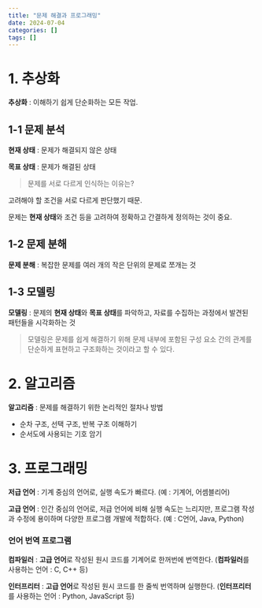 ```yaml
---
title: "문제 해결과 프로그래밍"
date: 2024-07-04
categories: []
tags: []
---
```


# 1. 추상화

**추상화** : 이해하기 쉽게 단순화하는 모든 작업.

## 1-1 문제 분석

**현재 상태** : 문제가 해결되지 않은 상태 

**목표 상태** : 문제가 해결된 상태

>문제를 서로 다르게 인식하는 이유는?
>
   고려해야 할 조건을 서로 다르게 판단했기 때문.

문제는 **현재 상태**와 조건 등을 고려하여 정확하고 간결하게 정의하는 것이 중요.

## 1-2 문제 분해

**문제 분해** : 복잡한 문제를 여러 개의 작은 단위의 문제로 쪼개는 것

## 1-3 모델링

**모델링** : 문제의 **현재 상태**와 **목표 상태**를 파악하고, 자료를 수집하는 과정에서 발견된 패턴들을 시각화하는 것

> 모델링은 문제를 쉽게 해결하기 위해 문제 내부에 포함된 구성 요소 간의 관계를 단순하게 표현하고 구조화하는 것이라고 할 수 있다.

# 2. 알고리즘

**알고리즘** : 문제를 해결하기 위한 논리적인 절차나 방법

- 순차 구조, 선택 구조, 반복 구조 이해하기
- 순서도에 사용되는 기호 암기

# 3. 프로그래밍

**저급 언어** : 기계 중심의 언어로, 실행 속도가 빠르다. (예 : 기계어, 어셈블리어)

**고급 언어** : 인간 중심의 언어로, 저급 언어에 비해 실행 속도는 느리지만, 프로그램 작성과 수정에 용이하며 다양한 프로그램 개발에 적합하다. (예 : C언어, Java, Python)

### 언어 번역 프로그램

**컴파일러** : **고급 언어**로 작성된 원시 코드를 기계어로 한꺼번에 번역한다.
(**컴파일러**를 사용하는 언어 : C, C++ 등)

**인터프리터** : **고급 언어**로 작성된 원시 코드를 한 줄씩 번역하며 실행한다.
(**인터프리터**를 사용하는 언어 : Python, JavaScript 등)
